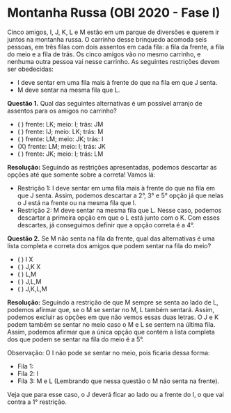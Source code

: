 # Montanha Russa (OBI 2020 - Fase I)

Cinco amigos, I, J, K, L e M estão em um parque de diversões e querem ir juntos na
montanha russa. O carrinho desse brinquedo acomoda seis pessoas, em três filas
com dois assentos em cada fila: a fila da frente, a fila do meio e a fila de trás. Os
cinco amigos vão no mesmo carrinho, e nenhuma outra pessoa vai nesse carrinho.
As seguintes restrições devem ser obedecidas:

- I deve sentar em uma fila mais à frente do que na fila em que J senta.
-  M deve sentar na mesma fila que L.

**Questão 1.** Qual das seguintes alternativas é um possível arranjo de assentos para
os amigos no carrinho?
- ( ) frente: LK; meio: I; trás: JM
- ( ) frente: IJ; meio: LK; trás: M
- ( ) frente: LM; meio: JK; trás: I
- (X) frente: LM; meio: I; trás: JK
- ( ) frente: JK; meio: I; trás: LM

**Resolução:**
Seguindo as restrições apresentadas, podemos descartar as opções até que
somente sobre a correta! Vamos lá:
- Restrição 1: I deve sentar em uma fila mais à frente do que na fila em que J senta.
Assim, podemos descartar a 2°, 3° e 5° opção já que nelas o J está na frente ou na
mesma fila que I.
- Restrição 2: M deve sentar na mesma fila que L. Nesse caso, podemos descartar a
primeira opção em que o L está junto com o K.
Com esses descartes, já conseguimos definir que a opção correta é a 4°.

**Questão 2.** Se M não senta na fila da frente, qual das alternativas é uma lista
completa e correta dos amigos que podem sentar na fila do meio?
- ( ) I X
- ( ) J,K X
- ( ) L,M
- ( ) J,L,M
- ( ) J,K,L,M

**Resolução:**
Seguindo a restrição de que M sempre se senta ao lado de L, podemos afirmar que,
se o M se sentar no M, L também sentará. Assim, podemos excluir as opções em
que não vemos essas duas letras.
O J e K podem também se sentar no meio caso o M e L se sentem na última fila.
Assim, podemos afirmar que a única opção que contém a lista completa dos que
podem se sentar na fila do meio é a 5°.

Observação: O I não pode se sentar no meio, pois ficaria dessa forma:
- Fila 1:
- Fila 2: I
- Fila 3: M e L (Lembrando que nessa questão o M não senta na frente).

Veja que para esse caso, o J deverá ficar ao lado ou a frente do I, o que vai contra a
1° restrição.
